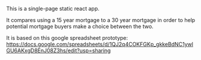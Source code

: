 This is a single-page static react app.

It compares using a 15 year mortgage to a 30 year mortgage in order to help
potential mortgage buyers make a choice between the two.

It is based on this google spreadsheet prototype: https://docs.google.com/spreadsheets/d/1QJ2q4COKFGKp_gkkeBdNC1ywlGU6AKxgD8EnJ08Z3hs/edit?usp=sharing
